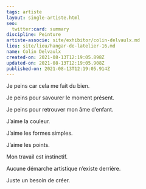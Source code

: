 ```yaml
---
tags: artiste
layout: single-artiste.html
seo:
  twitter:card: summary
discipline: Peinture
artiste-associe: site/exhibitor/colin-delvaulx.md
lieu: site/lieu/hangar-de-latelier-16.md
name: Colin Delvaulx
created-on: 2021-08-13T12:19:05.898Z
updated-on: 2021-08-13T12:19:05.908Z
published-on: 2021-08-13T12:19:05.914Z
---
```

<!--StartFragment-->

Je peins car cela me fait du bien.

Je peins pour savourer le moment présent.

Je peins pour retrouver mon âme d’enfant.



J’aime la couleur.

J’aime les formes simples.

J’aime les points.



Mon travail est instinctif.   

Aucune démarche artistique n’existe derrière.

Juste un besoin de créer.



<!--EndFragment-->